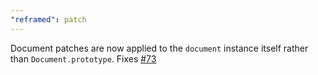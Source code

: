 ```yaml
---
"reframed": patch
---
```


Document patches are now applied to the `document` instance itself rather than `Document.prototype`. Fixes [#73](https://github.com/web-fragments/web-fragments/issues/73)
